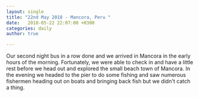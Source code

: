 ```yaml
---
layout: single
title: "22nd May 2018 - Mancora, Peru "
date:   2018-05-22 22:07:00 +0300
categories: daily
author: true

---
```


Our second night bus in a row done and we arrived in Mancora in the early hours of the morning. Fortunately, we were able to check in and have a little rest before we head out and explored the small beach town of Mancora. In the evening we headed to the pier to do some fishing and saw numerous fishermen heading out on boats and bringing back fish but we didn't catch a thing. 
